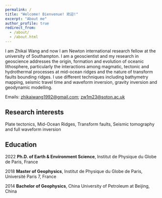 ```yaml
---
permalink: /
title: "Welcome! Bienvenue! 欢迎!"
excerpt: "About me"
author_profile: true
redirect_from: 
  - /about/
  - /about.html
---
```


I am Zhikai Wang and now I am Newton international research fellow at the university of Southampton. I am a geoscientist and my research in geoscience addresses the origin, formation and evolution of oceanic lithosphere, particularly the interactions among magmatic, tectonic and hydrothermal processes at mid-ocean ridges and the nature of transform faults bounding ridges. I use different techniques including bathymetry mapping, seismic travel time and waveform inversion, gravity inversion and geodynamic modelling.

Emails: zhikaiwang1992@gmail.com; zw1m23@soton.ac.uk

Research interests
----
Plate tectonics, Mid-Ocean Ridges, Transform faults, Seismic tomography and full waveform inversion

Education
----
2022 **Ph.D. of Earth & Environment Science**, Institut de Physique du Globe de Paris, France

2018 **Master of Geophysics**, Institut de Physique du Globe de Paris, Université Paris 7, France

2014 **Bachelor of Geophysics**, China University of Petroleum at Beijing, China

